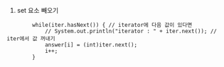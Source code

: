 1. set 요소 빼오기

``` Iterator iter = set.iterator(); // set을 Iterator 안에 담기
		while(iter.hasNext()) { // iterator에 다음 값이 있다면
			// System.out.println("iterator : " + iter.next()); // iter에서 값 꺼내기
            answer[i] = (int)iter.next();
            i++;
		}
```

